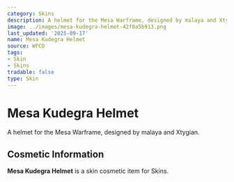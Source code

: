 ```yaml
---
category: Skins
description: A helmet for the Mesa Warframe, designed by malaya and Xtygian.
image: ../images/mesa-kudegra-helmet-42f0a5b913.png
last_updated: '2025-09-17'
name: Mesa Kudegra Helmet
source: WFCD
tags:
- Skin
- Skins
tradable: false
type: Skin
---
```


# Mesa Kudegra Helmet

A helmet for the Mesa Warframe, designed by malaya and Xtygian.

## Cosmetic Information

**Mesa Kudegra Helmet** is a skin cosmetic item for Skins.

